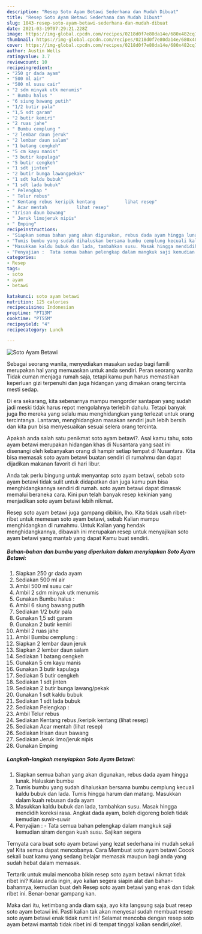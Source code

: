 ```yaml
---
description: "Resep Soto Ayam Betawi Sederhana dan Mudah Dibuat"
title: "Resep Soto Ayam Betawi Sederhana dan Mudah Dibuat"
slug: 1043-resep-soto-ayam-betawi-sederhana-dan-mudah-dibuat
date: 2021-03-19T07:29:21.228Z
image: https://img-global.cpcdn.com/recipes/0218d0f7e80da14e/680x482cq70/soto-ayam-betawi-foto-resep-utama.jpg
thumbnail: https://img-global.cpcdn.com/recipes/0218d0f7e80da14e/680x482cq70/soto-ayam-betawi-foto-resep-utama.jpg
cover: https://img-global.cpcdn.com/recipes/0218d0f7e80da14e/680x482cq70/soto-ayam-betawi-foto-resep-utama.jpg
author: Austin Wells
ratingvalue: 3.7
reviewcount: 10
recipeingredient:
- "250 gr dada ayam"
- "500 ml air"
- "500 ml susu cair"
- "2 sdm minyak utk menumis"
- " Bumbu halus "
- "6 siung bawang putih"
- "1/2 butir pala"
- "1,5 sdt garam"
- "2 butir kemiri"
- "2 ruas jahe"
- " Bumbu cemplung "
- "2 lembar daun jeruk"
- "2 lembar daun salam"
- "1 batang cengkeh"
- "5 cm kayu manis"
- "3 butir kapulaga"
- "5 butir cengkeh"
- "1 sdt jinten"
- "2 butir bunga lawangpekak"
- "1 sdt kaldu bubuk"
- "1 sdt lada bubuk"
- " Pelengkap "
- " Telur rebus"
- " Kentang rebus keripik kentang           lihat resep"
- " Acar mentah           lihat resep"
- "Irisan daun bawang"
- " Jeruk limojeruk nipis"
- " Emping"
recipeinstructions:
- "Siapkan semua bahan yang akan digunakan, rebus dada ayam hingga lunak. Haluskan bumbu"
- "Tumis bumbu yang sudah dihaluskan bersama bumbu cemplung kecuali kaldu bubuk dan lada. Tumis hingga harum dan matang. Masukkan dalam kuah rebusan dada ayam"
- "Masukkan kaldu bubuk dan lada, tambahkan susu. Masak hingga mendidih koreksi rasa. Angkat dada ayam, boleh digoreng boleh tidak kemudian suwir-suwir"
- "Penyajian :  Tata semua bahan pelengkap dalam mangkuk saji kemudian siram dengan kuah susu. Sajikan segera"
categories:
- Resep
tags:
- soto
- ayam
- betawi

katakunci: soto ayam betawi 
nutrition: 125 calories
recipecuisine: Indonesian
preptime: "PT13M"
cooktime: "PT55M"
recipeyield: "4"
recipecategory: Lunch

---
```



![Soto Ayam Betawi](https://img-global.cpcdn.com/recipes/0218d0f7e80da14e/680x482cq70/soto-ayam-betawi-foto-resep-utama.jpg)

Sebagai seorang wanita, menyediakan masakan sedap bagi famili merupakan hal yang memuaskan untuk anda sendiri. Peran seorang  wanita Tidak cuman menjaga rumah saja, tetapi kamu pun harus memastikan keperluan gizi terpenuhi dan juga hidangan yang dimakan orang tercinta mesti sedap.

Di era  sekarang, kita sebenarnya mampu mengorder santapan yang sudah jadi meski tidak harus repot mengolahnya terlebih dahulu. Tetapi banyak juga lho mereka yang selalu mau menghidangkan yang terlezat untuk orang tercintanya. Lantaran, menghidangkan masakan sendiri jauh lebih bersih dan kita pun bisa menyesuaikan sesuai selera orang tercinta. 



Apakah anda salah satu penikmat soto ayam betawi?. Asal kamu tahu, soto ayam betawi merupakan hidangan khas di Nusantara yang saat ini disenangi oleh kebanyakan orang di hampir setiap tempat di Nusantara. Kita bisa memasak soto ayam betawi buatan sendiri di rumahmu dan dapat dijadikan makanan favorit di hari libur.

Anda tak perlu bingung untuk menyantap soto ayam betawi, sebab soto ayam betawi tidak sulit untuk didapatkan dan juga kamu pun bisa menghidangkannya sendiri di rumah. soto ayam betawi dapat dimasak memalui beraneka cara. Kini pun telah banyak resep kekinian yang menjadikan soto ayam betawi lebih nikmat.

Resep soto ayam betawi juga gampang dibikin, lho. Kita tidak usah ribet-ribet untuk memesan soto ayam betawi, sebab Kalian mampu menghidangkan di rumahmu. Untuk Kalian yang hendak menghidangkannya, dibawah ini merupakan resep untuk menyajikan soto ayam betawi yang mantab yang dapat Kamu buat sendiri.

<!--inarticleads1-->

##### Bahan-bahan dan bumbu yang diperlukan dalam menyiapkan Soto Ayam Betawi:

1. Siapkan 250 gr dada ayam
1. Sediakan 500 ml air
1. Ambil 500 ml susu cair
1. Ambil 2 sdm minyak utk menumis
1. Gunakan  Bumbu halus :
1. Ambil 6 siung bawang putih
1. Sediakan 1/2 butir pala
1. Gunakan 1,5 sdt garam
1. Gunakan 2 butir kemiri
1. Ambil 2 ruas jahe
1. Ambil  Bumbu cemplung :
1. Siapkan 2 lembar daun jeruk
1. Siapkan 2 lembar daun salam
1. Sediakan 1 batang cengkeh
1. Gunakan 5 cm kayu manis
1. Gunakan 3 butir kapulaga
1. Sediakan 5 butir cengkeh
1. Sediakan 1 sdt jinten
1. Sediakan 2 butir bunga lawang/pekak
1. Gunakan 1 sdt kaldu bubuk
1. Sediakan 1 sdt lada bubuk
1. Sediakan  Pelengkap :
1. Ambil  Telur rebus
1. Sediakan  Kentang rebus /keripik kentang           (lihat resep)
1. Sediakan  Acar mentah           (lihat resep)
1. Sediakan Irisan daun bawang
1. Sediakan  Jeruk limo/jeruk nipis
1. Gunakan  Emping




<!--inarticleads2-->

##### Langkah-langkah menyiapkan Soto Ayam Betawi:

1. Siapkan semua bahan yang akan digunakan, rebus dada ayam hingga lunak. Haluskan bumbu
1. Tumis bumbu yang sudah dihaluskan bersama bumbu cemplung kecuali kaldu bubuk dan lada. Tumis hingga harum dan matang. Masukkan dalam kuah rebusan dada ayam
1. Masukkan kaldu bubuk dan lada, tambahkan susu. Masak hingga mendidih koreksi rasa. Angkat dada ayam, boleh digoreng boleh tidak kemudian suwir-suwir
1. Penyajian :  - Tata semua bahan pelengkap dalam mangkuk saji kemudian siram dengan kuah susu. Sajikan segera




Ternyata cara buat soto ayam betawi yang lezat sederhana ini mudah sekali ya! Kita semua dapat mencobanya. Cara Membuat soto ayam betawi Cocok sekali buat kamu yang sedang belajar memasak maupun bagi anda yang sudah hebat dalam memasak.

Tertarik untuk mulai mencoba bikin resep soto ayam betawi nikmat tidak ribet ini? Kalau anda ingin, ayo kalian segera siapin alat dan bahan-bahannya, kemudian buat deh Resep soto ayam betawi yang enak dan tidak ribet ini. Benar-benar gampang kan. 

Maka dari itu, ketimbang anda diam saja, ayo kita langsung saja buat resep soto ayam betawi ini. Pasti kalian tak akan menyesal sudah membuat resep soto ayam betawi enak tidak rumit ini! Selamat mencoba dengan resep soto ayam betawi mantab tidak ribet ini di tempat tinggal kalian sendiri,oke!.

